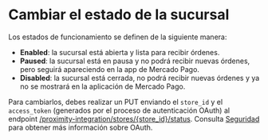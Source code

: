 # Cambiar el estado de la sucursal

Los estados de funcionamiento se definen de la siguiente manera:

* **Enabled**: la sucursal está abierta y lista para recibir órdenes.
* **Paused**: la sucursal está en pausa y no podrá recibir nuevas órdenes, pero seguirá apareciendo en la app de Mercado Pago.
* **Disabled**: la sucursal está cerrada, no podrá recibir nuevas órdenes y ya no se mostrará en la aplicación de Mercado Pago.

Para cambiarlos, debes realizar un PUT enviando el `store_id` y el `access_token` (generados por el proceso de autenticación OAuth) al endpoint [/proximity-integration/stores/{store_id}/status](/developers/es/reference/mp_delivery/_proximity-integration_stores_store_id_status/put). Consulta [Seguridad](/developers/es/guides/additional-content/security/oauth/introduction) para obtener más información sobre OAuth.